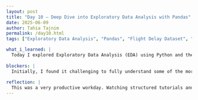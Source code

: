 ```yaml
---
layout: post
title: "Day 10 – Deep Dive into Exploratory Data Analysis with Pandas"
date: 2025-06-09
author: Tahia Tajnim
permalink: /day10.html
tags: ["Exploratory Data Analysis", "Pandas", "Flight Delay Dataset", "Python Practice", "CEAMLS Summer AI"]  

what_i_learned: |
  Today I explored Exploratory Data Analysis (EDA) using Python and the pandas library. I watched four in-depth tutorial videos including content from Data Professor and live coding sessions involving flight delay datasets. I learned how to import data, inspect data frames, clean missing values, merged dataset, generate statistical summaries, and create visualizations using basic pandas functions. I also practiced with real-world datasets and gained confidence in using .head(), .info(), .describe(), .groupby(), and visualization methods.  
  
blockers: |  
  Initially, I found it challenging to fully understand some of the more complex dataset manipulations like multi-level grouping and chaining multiple pandas methods. However, pausing the videos and practicing each step in Colab helped me overcome those difficulties.
  
reflection: |
  This was a very productive workday. Watching structured tutorials and seeing real-life applications of pandas made me realize the power of Python in handling and understanding data. Practicing along with the instructors helped reinforce my skills. It also connected well to our flight delay prediction project, giving me practical tools I can apply soon. I feel more equipped to work with datasets and excited to dive deeper into modeling next.
---
```



